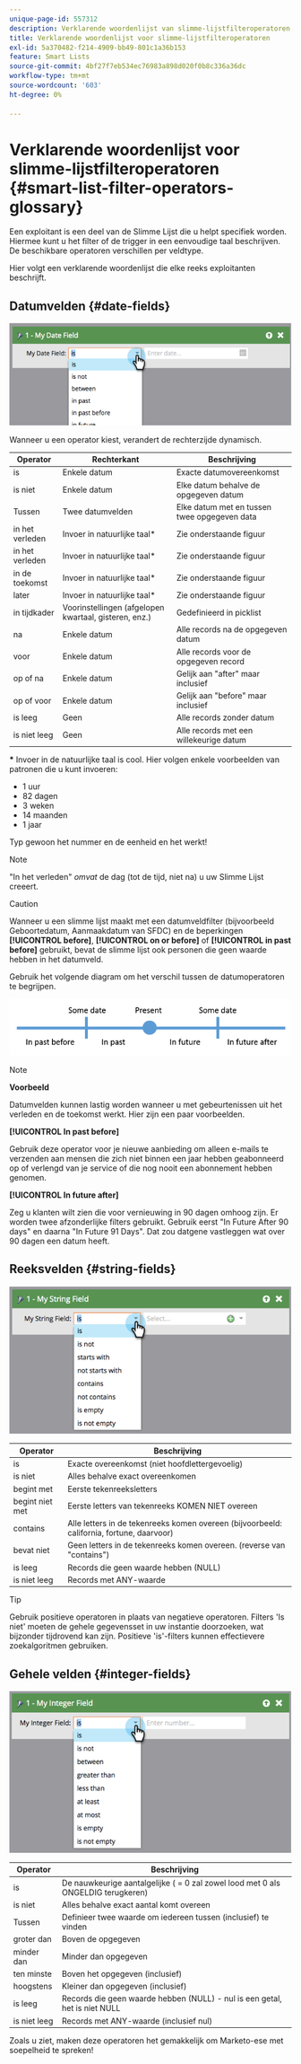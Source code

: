 ```yaml
---
unique-page-id: 557312
description: Verklarende woordenlijst van slimme-lijstfilteroperatoren - Marketo Docs - Productdocumentatie
title: Verklarende woordenlijst voor slimme-lijstfilteroperatoren
exl-id: 5a370482-f214-4909-bb49-801c1a36b153
feature: Smart Lists
source-git-commit: 4bf27f7eb534ec76983a898d020f0b8c336a36dc
workflow-type: tm+mt
source-wordcount: '603'
ht-degree: 0%

---
```


# Verklarende woordenlijst voor slimme-lijstfilteroperatoren {#smart-list-filter-operators-glossary}

Een exploitant is een deel van de Slimme Lijst die u helpt specifiek worden. Hiermee kunt u het filter of de trigger in een eenvoudige taal beschrijven. De beschikbare operatoren verschillen per veldtype.

Hier volgt een verklarende woordenlijst die elke reeks exploitanten beschrijft.

## Datumvelden {#date-fields}

![](assets/smart-list-filter-operators-glossary-1.png)

Wanneer u een operator kiest, verandert de rechterzijde dynamisch.

<table><thead>
  <tr>
    <th>Operator</th>
    <th>Rechterkant</th>
    <th>Beschrijving</th>
  </tr></thead>
<tbody>
  <tr>
    <td>is</td>
    <td>Enkele datum</td>
    <td>Exacte datumovereenkomst</td>
  </tr>
  <tr>
    <td>is niet</td>
    <td>Enkele datum</td>
    <td>Elke datum behalve de opgegeven datum</td>
  </tr>
  <tr>
    <td>Tussen</td>
    <td>Twee datumvelden</td>
    <td>Elke datum met en tussen twee opgegeven data</td>
  </tr>
  <tr>
    <td>in het verleden</td>
    <td>Invoer in natuurlijke taal*</td>
    <td>Zie onderstaande figuur</td>
  </tr>
  <tr>
    <td>in het verleden</td>
    <td>Invoer in natuurlijke taal*</td>
    <td>Zie onderstaande figuur</td>
  </tr>
  <tr>
    <td>in de toekomst</td>
    <td>Invoer in natuurlijke taal*</td>
    <td>Zie onderstaande figuur</td>
  </tr>
  <tr>
    <td>later</td>
    <td>Invoer in natuurlijke taal*</td>
    <td>Zie onderstaande figuur</td>
  </tr>
  <tr>
    <td>in tijdkader</td>
    <td>Voorinstellingen (afgelopen kwartaal, gisteren, enz.)</td>
    <td>Gedefinieerd in picklist</td>
  </tr>
  <tr>
    <td>na</td>
    <td>Enkele datum</td>
    <td>Alle records na de opgegeven datum</td>
  </tr>
  <tr>
    <td>voor</td>
    <td>Enkele datum</td>
    <td>Alle records voor de opgegeven record</td>
  </tr>
  <tr>
    <td>op of na</td>
    <td>Enkele datum</td>
    <td>Gelijk aan "after" maar inclusief</td>
  </tr>
  <tr>
    <td>op of voor</td>
    <td>Enkele datum</td>
    <td>Gelijk aan "before" maar inclusief</td>
  </tr>
  <tr>
    <td>is leeg</td>
    <td>Geen</td>
    <td>Alle records zonder datum</td>
  </tr>
  <tr>
    <td>is niet leeg</td>
    <td>Geen</td>
    <td>Alle records met een willekeurige datum</td>
  </tr>
</tbody></table>

**&#42;** Invoer in de natuurlijke taal is cool. Hier volgen enkele voorbeelden van patronen die u kunt invoeren:

* 1 uur
* 82 dagen
* 3 weken
* 14 maanden
* 1 jaar

Typ gewoon het nummer en de eenheid en het werkt!

>[!NOTE]
>
>&quot;In het verleden&quot; _omvat_ de dag (tot de tijd, niet na) u uw Slimme Lijst creeert.

>[!CAUTION]
>
>Wanneer u een slimme lijst maakt met een datumveldfilter (bijvoorbeeld Geboortedatum, Aanmaakdatum van SFDC) en de beperkingen **[!UICONTROL before]**, **[!UICONTROL on or before]** of **[!UICONTROL in past before]** gebruikt, bevat de slimme lijst ook personen die geen waarde hebben in het datumveld.

Gebruik het volgende diagram om het verschil tussen de datumoperatoren te begrijpen.

![](assets/smart-list-filter-operators-glossary-2.png)

>[!NOTE]
>
>**Voorbeeld**
>
>Datumvelden kunnen lastig worden wanneer u met gebeurtenissen uit het verleden en de toekomst werkt. Hier zijn een paar voorbeelden.
>
>**[!UICONTROL In past before]**
>
>Gebruik deze operator voor je nieuwe aanbieding om alleen e-mails te verzenden aan mensen die zich niet binnen een jaar hebben geabonneerd op of verlengd van je service of die nog nooit een abonnement hebben genomen.
>
>**[!UICONTROL In future after]**
>
>Zeg u klanten wilt zien die voor vernieuwing in 90 dagen omhoog zijn. Er worden twee afzonderlijke filters gebruikt. Gebruik eerst &quot;In Future After 90 days&quot; en daarna &quot;In Future 91 Days&quot;. Dat zou datgene vastleggen wat over 90 dagen een datum heeft.

## Reeksvelden {#string-fields}

![](assets/smart-list-filter-operators-glossary-3.png)

<table><thead>
  <tr>
    <th>Operator</th>
    <th>Beschrijving</th>
  </tr></thead>
<tbody>
  <tr>
    <td>is</td>
    <td>Exacte overeenkomst (niet hoofdlettergevoelig)</td>
  </tr>
  <tr>
    <td>is niet</td>
    <td>Alles behalve exact overeenkomen</td>
  </tr>
  <tr>
    <td>begint met</td>
    <td>Eerste tekenreeksletters</td>
  </tr>
  <tr>
    <td>begint niet met</td>
    <td>Eerste letters van tekenreeks KOMEN NIET overeen</td>
  </tr>
  <tr>
    <td>contains</td>
    <td>Alle letters in de tekenreeks komen overeen (bijvoorbeeld: california, fortune, daarvoor)</td>
  </tr>
  <tr>
    <td>bevat niet</td>
    <td>Geen letters in de tekenreeks komen overeen. (reverse van "contains")</td>
  </tr>
  <tr>
    <td>is leeg</td>
    <td>Records die geen waarde hebben (NULL)</td>
  </tr>
  <tr>
    <td>is niet leeg</td>
    <td>Records met ANY-waarde</td>
  </tr>
</tbody>
</table>

>[!TIP]
>
>Gebruik positieve operatoren in plaats van negatieve operatoren. Filters &#39;Is niet&#39; moeten de gehele gegevensset in uw instantie doorzoeken, wat bijzonder tijdrovend kan zijn. Positieve &#39;is&#39;-filters kunnen effectievere zoekalgoritmen gebruiken.

## Gehele velden {#integer-fields}

![](assets/smart-list-filter-operators-glossary-4.png)

<table><thead>
  <tr>
    <th>Operator</th>
    <th>Beschrijving</th>
  </tr></thead>
<tbody>
  <tr>
    <td>is</td>
    <td>De nauwkeurige aantalgelijke ( = 0 zal zowel lood met 0 als ONGELDIG terugkeren)</td>
  </tr>
  <tr>
    <td>is niet</td>
    <td>Alles behalve exact aantal komt overeen</td>
  </tr>
  <tr>
    <td>Tussen</td>
    <td>Definieer twee waarde om iedereen tussen (inclusief) te vinden</td>
  </tr>
  <tr>
    <td>groter dan</td>
    <td>Boven de opgegeven</td>
  </tr>
  <tr>
    <td>minder dan</td>
    <td>Minder dan opgegeven</td>
  </tr>
  <tr>
    <td>ten minste</td>
    <td>Boven het opgegeven (inclusief)</td>
  </tr>
  <tr>
    <td>hoogstens</td>
    <td>Kleiner dan opgegeven (inclusief)</td>
  </tr>
  <tr>
    <td>is leeg</td>
    <td>Records die geen waarde hebben (NULL) - nul is een getal, het is niet NULL</td>
  </tr>
  <tr>
    <td>is niet leeg</td>
    <td>Records met ANY-waarde (inclusief nul)</td>
  </tr>
</tbody>
</table>

Zoals u ziet, maken deze operatoren het gemakkelijk om Marketo-ese met soepelheid te spreken!
